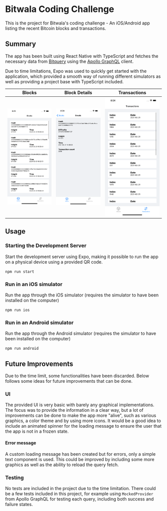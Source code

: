 # Bitwala Coding Challenge

This is the project for Bitwala's coding challenge - An iOS/Android app listing the recent Bitcoin blocks and transactions.

## Summary

The app has been built using React Native with TypeScript and fetches the necessary data from [Bitquery](https://bitquery.io) using the [Apollo GraphQL](https://www.apollographql.com) client.

Due to time limitations, Expo was used to quickly get started with the application, which provided a smooth way of running different simulators as well as providing a project base with TypeScript included.

| Blocks                                   | Block Details                                        | Transactions                                       |
| ---------------------------------------- | ---------------------------------------------------- | ----------------------------------------------------
| ![Blocks](assets/blocks.png?raw=true "Blocks") | ![Block Details](assets/blockdetails.png?raw=true "Block Detail") | ![transactions](assets/transactions.png?raw=true "transactions") |

## Usage

### Starting the Development Server

Start the development server using Expo, making it possible to run the app on a physical device using a provided QR code.

```
npm run start
```

### Run in an iOS simulator

Run the app through the iOS simulator (requires the simulator to have been installed on the computer)

```
npm run ios
```

### Run in an Android simulator

Run the app through the Android simulator (requires the simulator to have been installed on the computer)

```
npm run android
```

## Future Improvements

Due to the time limit, some functionalities have been discarded. Below follows some ideas for future improvements that can be done.

### UI

The provided UI is very basic with barely any graphical implementations. The focus was to provide the information in a clear way, but a lot of improvements can be done to make the app more "alive", such as various graphics, a color theme and by using more icons. It would be a good idea to include an animated spinner for the loading message to ensure the user that the app is not in a frozen state.

#### Error message

A custom loading message has been created but for errors, only a simple text component is used. This could be improved by including some more graphics as well as the ability to reload the query fetch.

### Testing

No tests are included in the project due to the time limitation. There could be a few tests included in this project, for example using `MockedProvider` from Apollo GraphQL for testing each query, including both success and failure states.
